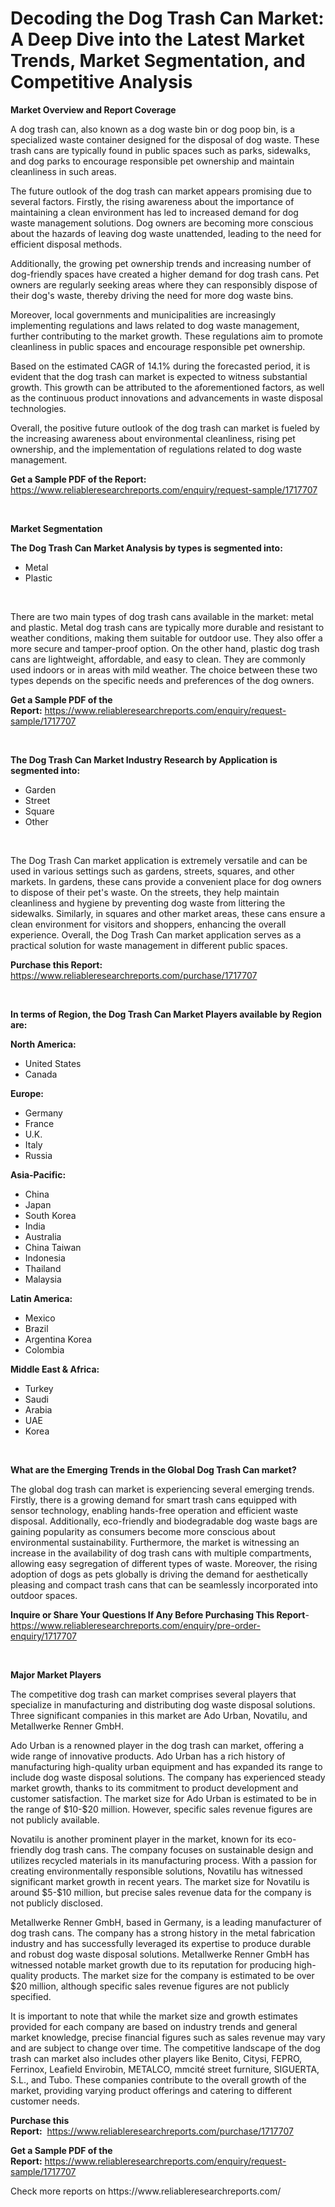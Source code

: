 <p><h1>Decoding the Dog Trash Can Market: A Deep Dive into the Latest Market Trends, Market Segmentation, and Competitive Analysis</h1></p><p><strong>Market Overview and Report Coverage</strong></p>
<p><p>A dog trash can, also known as a dog waste bin or dog poop bin, is a specialized waste container designed for the disposal of dog waste. These trash cans are typically found in public spaces such as parks, sidewalks, and dog parks to encourage responsible pet ownership and maintain cleanliness in such areas. </p><p>The future outlook of the dog trash can market appears promising due to several factors. Firstly, the rising awareness about the importance of maintaining a clean environment has led to increased demand for dog waste management solutions. Dog owners are becoming more conscious about the hazards of leaving dog waste unattended, leading to the need for efficient disposal methods.</p><p>Additionally, the growing pet ownership trends and increasing number of dog-friendly spaces have created a higher demand for dog trash cans. Pet owners are regularly seeking areas where they can responsibly dispose of their dog's waste, thereby driving the need for more dog waste bins.</p><p>Moreover, local governments and municipalities are increasingly implementing regulations and laws related to dog waste management, further contributing to the market growth. These regulations aim to promote cleanliness in public spaces and encourage responsible pet ownership.</p><p>Based on the estimated CAGR of 14.1% during the forecasted period, it is evident that the dog trash can market is expected to witness substantial growth. This growth can be attributed to the aforementioned factors, as well as the continuous product innovations and advancements in waste disposal technologies.</p><p>Overall, the positive future outlook of the dog trash can market is fueled by the increasing awareness about environmental cleanliness, rising pet ownership, and the implementation of regulations related to dog waste management.</p></p>
<p><strong>Get a Sample PDF of the Report:</strong> <a href="https://www.reliableresearchreports.com/enquiry/request-sample/1717707">https://www.reliableresearchreports.com/enquiry/request-sample/1717707</a></p>
<p>&nbsp;</p>
<p><strong>Market Segmentation</strong></p>
<p><strong>The Dog Trash Can Market Analysis by types is segmented into:</strong></p>
<p><ul><li>Metal</li><li>Plastic</li></ul></p>
<p>&nbsp;</p>
<p><p>There are two main types of dog trash cans available in the market: metal and plastic. Metal dog trash cans are typically more durable and resistant to weather conditions, making them suitable for outdoor use. They also offer a more secure and tamper-proof option. On the other hand, plastic dog trash cans are lightweight, affordable, and easy to clean. They are commonly used indoors or in areas with mild weather. The choice between these two types depends on the specific needs and preferences of the dog owners.</p></p>
<p><strong>Get a Sample PDF of the Report:</strong>&nbsp;<a href="https://www.reliableresearchreports.com/enquiry/request-sample/1717707">https://www.reliableresearchreports.com/enquiry/request-sample/1717707</a></p>
<p>&nbsp;</p>
<p><strong>The Dog Trash Can Market Industry Research by Application is segmented into:</strong></p>
<p><ul><li>Garden</li><li>Street</li><li>Square</li><li>Other</li></ul></p>
<p>&nbsp;</p>
<p><p>The Dog Trash Can market application is extremely versatile and can be used in various settings such as gardens, streets, squares, and other markets. In gardens, these cans provide a convenient place for dog owners to dispose of their pet's waste. On the streets, they help maintain cleanliness and hygiene by preventing dog waste from littering the sidewalks. Similarly, in squares and other market areas, these cans ensure a clean environment for visitors and shoppers, enhancing the overall experience. Overall, the Dog Trash Can market application serves as a practical solution for waste management in different public spaces.</p></p>
<p><strong>Purchase this Report:</strong>&nbsp; <a href="https://www.reliableresearchreports.com/purchase/1717707">https://www.reliableresearchreports.com/purchase/1717707</a></p>
<p>&nbsp;</p>
<p><strong>In terms of Region, the Dog Trash Can Market Players available by Region are:</strong></p>
<p>
    <p> <strong> North America: </strong>
        <ul>
            <li>United States</li>
            <li>Canada</li>
        </ul>
        </p> 
    <p> <strong> Europe: </strong>
        <ul>
            <li>Germany</li>
            <li>France</li>
            <li>U.K.</li>
            <li>Italy</li>
            <li>Russia</li>
        </ul>
        </p> 
    <p> <strong> Asia-Pacific: </strong>
        <ul>
            <li>China</li>
            <li>Japan</li>
            <li>South Korea</li>
            <li>India</li>
            <li>Australia</li>
            <li>China Taiwan</li>
            <li>Indonesia</li>
            <li>Thailand</li>
            <li>Malaysia</li>
        </ul>
        </p> 
    <p> <strong> Latin America: </strong>
        <ul>
            <li>Mexico</li>
            <li>Brazil</li>
            <li>Argentina Korea</li>
            <li>Colombia</li>
        </ul>
        </p> 
    <p> <strong> Middle East & Africa: </strong>
        <ul>
            <li>Turkey</li>
            <li>Saudi</li>
            <li>Arabia</li>
            <li>UAE</li>
            <li>Korea</li>
        </ul>
    </p>
    </p>
<p>&nbsp;</p>
<p><strong>What are the Emerging Trends in the Global Dog Trash Can market?</strong></p>
<p><p>The global dog trash can market is experiencing several emerging trends. Firstly, there is a growing demand for smart trash cans equipped with sensor technology, enabling hands-free operation and efficient waste disposal. Additionally, eco-friendly and biodegradable dog waste bags are gaining popularity as consumers become more conscious about environmental sustainability. Furthermore, the market is witnessing an increase in the availability of dog trash cans with multiple compartments, allowing easy segregation of different types of waste. Moreover, the rising adoption of dogs as pets globally is driving the demand for aesthetically pleasing and compact trash cans that can be seamlessly incorporated into outdoor spaces.</p></p>
<p><strong>Inquire or Share Your Questions If Any Before Purchasing This Report</strong>- <a href="https://www.reliableresearchreports.com/enquiry/pre-order-enquiry/1717707">https://www.reliableresearchreports.com/enquiry/pre-order-enquiry/1717707</a></p>
<p>&nbsp;</p>
<p><strong>Major Market Players</strong></p>
<p><p>The competitive dog trash can market comprises several players that specialize in manufacturing and distributing dog waste disposal solutions. Three significant companies in this market are Ado Urban, Novatilu, and Metallwerke Renner GmbH.</p><p>Ado Urban is a renowned player in the dog trash can market, offering a wide range of innovative products. Ado Urban has a rich history of manufacturing high-quality urban equipment and has expanded its range to include dog waste disposal solutions. The company has experienced steady market growth, thanks to its commitment to product development and customer satisfaction. The market size for Ado Urban is estimated to be in the range of $10-$20 million. However, specific sales revenue figures are not publicly available.</p><p>Novatilu is another prominent player in the market, known for its eco-friendly dog trash cans. The company focuses on sustainable design and utilizes recycled materials in its manufacturing process. With a passion for creating environmentally responsible solutions, Novatilu has witnessed significant market growth in recent years. The market size for Novatilu is around $5-$10 million, but precise sales revenue data for the company is not publicly disclosed.</p><p>Metallwerke Renner GmbH, based in Germany, is a leading manufacturer of dog trash cans. The company has a strong history in the metal fabrication industry and has successfully leveraged its expertise to produce durable and robust dog waste disposal solutions. Metallwerke Renner GmbH has witnessed notable market growth due to its reputation for producing high-quality products. The market size for the company is estimated to be over $20 million, although specific sales revenue figures are not publicly specified.</p><p>It is important to note that while the market size and growth estimates provided for each company are based on industry trends and general market knowledge, precise financial figures such as sales revenue may vary and are subject to change over time. The competitive landscape of the dog trash can market also includes other players like Benito, Citysi, FEPRO, Ferrinox, Leafield Envirobin, METALCO, mmcité street furniture, SIGUERTA, S.L., and Tubo. These companies contribute to the overall growth of the market, providing varying product offerings and catering to different customer needs.</p></p>
<p><strong>Purchase this Report:</strong>&nbsp;&nbsp;<a href="https://www.reliableresearchreports.com/purchase/1717707">https://www.reliableresearchreports.com/purchase/1717707</a></p>
<p></p>
<p><strong>Get a Sample PDF of the Report:</strong>&nbsp;<a href="https://www.reliableresearchreports.com/enquiry/request-sample/1717707">https://www.reliableresearchreports.com/enquiry/request-sample/1717707</a></p>
<p>Check more reports on https://www.reliableresearchreports.com/</p>
